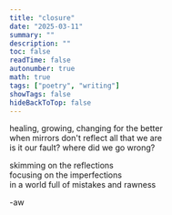```yaml
---
title: "closure"
date: "2025-03-11"
summary: ""
description: ""
toc: false
readTime: false
autonumber: true
math: true
tags: ["poetry", "writing"]
showTags: false
hideBackToTop: false
---
```


healing, growing, changing for the better  
when mirrors don't reflect all that we are  
is it our fault? where did we go wrong?  
  
skimming on the reflections  
focusing on the imperfections  
in a world full of mistakes and rawness   

-aw